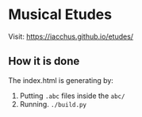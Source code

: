 # Musical Etudes

Visit: https://iacchus.github.io/etudes/

## How it is done

The index.html is generating by:

1. Putting `.abc` files inside the `abc/`
2. Running. `./build.py`

